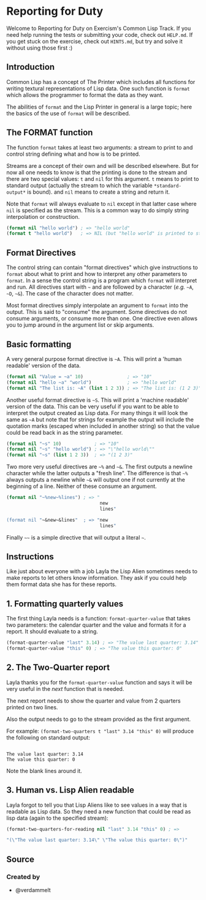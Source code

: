 # Reporting for Duty

Welcome to Reporting for Duty on Exercism's Common Lisp Track.
If you need help running the tests or submitting your code, check out `HELP.md`.
If you get stuck on the exercise, check out `HINTS.md`, but try and solve it without using those first :)

## Introduction

Common Lisp has a concept of The Printer which includes all functions for writing textural representations of Lisp data. One such function is `format` which allows the programmer to format the data as they want.

The abilities of `format` and the Lisp Printer in general is a large topic; here the basics of the use of `format` will be described.

## The FORMAT function

The function `format` takes at least two arguments: a stream to print to and control string defining what and how is to be printed. 

Streams are a concept of their own and will be described elsewhere. But for now all one needs to know is that the printing is done to the stream and there are two special values: `t` and `nil` for this argument. `t` means to print to standard output (actually the stream to which the variable `*standard-output*` is bound). and `nil` means to create a string and return it.

Note that `format` will always evaluate to `nil` except in that latter case where `nil` is specified as the stream. This is a common way to do simply string interpolation or construction.

```lisp
(format nil "hello world") ; => "hello world"
(format t "hello world")   ; => NIL (but "hello world" is printed to standard output)
```

## Format Directives

The control string can contain "format directives" which give instructions to `format` about what to print and how to interpret any other parameters to `format`. In a sense the control string is a program which `format` will interpret and run. All directives start with `~` and are followed by a character (_e.g._ `~A`, `~D`, `~&`). The case of the character does not matter.

Most format directives simply interpolate an argument to `format` into the output. This is said to "consume" the argument. Some directives do not consume arguments, or consume more than one. One directive even allows you to jump around in the argument list or skip arguments.

## Basic formatting

A very general purpose format directive is `~A`. This will print a 'human readable' version of the data.

```lisp
(format nil "Value = ~a" 10)                ; => "10"
(format nil "hello ~a" "world")             ; => "hello world"
(format nil "The list is: ~A" (list 1 2 3)) ; => "The list is: (1 2 3)"
```

Another useful format directive is `~S`. This will print a 'machine readable' version of the data. This can be very useful if you want to be able to interpret the output created as Lisp data. For many things it will look the same as `~A` but note that for strings for example the output will include the quotation marks (escaped when included in another string) so that the value could be read back in as the string parameter.

```lisp
(format nil "~s" 10)            ; => "10"
(format nil "~s" "hello world") ; => "\"hello world\""
(format nil "~s" (list 1 2 3))  ; => "(1 2 3)"
```

Two more very useful directives are `~%` and `~&`. The first outputs a newline character while the latter outputs a "fresh line". The difference is that `~%` always outputs a newline while `~&` will output one if not currently at the beginning of a line. Neither of these consume an argument.

```lisp
(format nil "~%new~%lines") ; => "
                                  new
                                  lines"

(format nil "~&new~&lines"  ; => "new
                                  lines"
```

Finally `~~` is a simple directive that will output a literal `~`.

## Instructions

Like just about everyone with a job Layla the Lisp Alien sometimes needs to make reports to let others know information. They  ask if you could help them format data she has for these reports.

## 1. Formatting quarterly values

The first thing Layla needs is a function: `format-quarter-value` that takes two parameters: the calendar quarter and the value and formats it for a report. It should evaluate to a string.

```lisp
(format-quarter-value "last" 3.14) ; => "The value last quarter: 3.14"
(format-quarter-value "this" 0) ; => "The value this quarter: 0"
```

## 2. The Two-Quarter report

Layla thanks you for the `format-quarter-value` function and says it will be very useful in the *next* function that is needed.

The next report needs to show the quarter and value from 2 quarters printed on two lines. 

Also the output needs to go to the stream provided as the first argument.

For example: `(format-two-quarters t "last" 3.14 "this" 0)` will produce the following on standard output:

```

The value last quarter: 3.14
The value this quarter: 0

```

Note the blank lines around it.

## 3. Human vs. Lisp Alien readable

Layla forgot to tell you that Lisp Aliens like to see values in a way that is readable as Lisp data. So they need a new function that could be read as lisp data (again to the specified stream):

```lisp
(format-two-quarters-for-reading nil "last" 3.14 "this" 0) ; =>

"(\"The value last quarter: 3.14\" \"The value this quarter: 0\")"
```

## Source

### Created by

- @verdammelt